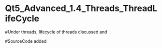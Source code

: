 # Qt5_Advanced_1.4_Threads_ThreadLifeCycle

#Under threads, lifecycle of threads discussed and

#SourceCode added
